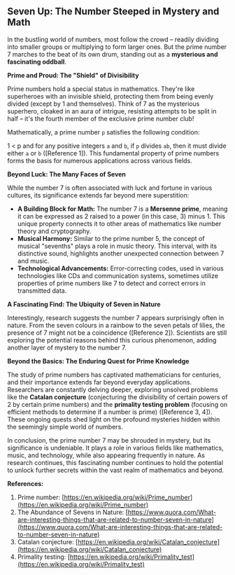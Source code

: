 ## Seven Up: The Number Steeped in Mystery and Math

In the bustling world of numbers, most follow the crowd – readily dividing into smaller groups or multiplying to form larger ones. But the prime number 7 marches to the beat of its own drum, standing out as a **mysterious and fascinating oddball**. 

**Prime and Proud: The "Shield" of Divisibility**

Prime numbers hold a special status in mathematics. They're like superheroes with an invisible shield, protecting them from being evenly divided (except by 1 and themselves). Think of 7 as the mysterious superhero, cloaked in an aura of intrigue, resisting attempts to be split in half – it's the fourth member of the exclusive prime number club!

Mathematically, a prime number `p` satisfies the following condition:

1 < p and for any positive integers `a` and `b`, if `p` divides `ab`, then it must divide either `a` or `b` ([Reference 1]). This fundamental property of prime numbers forms the basis for numerous applications across various fields.

**Beyond Luck: The Many Faces of Seven**

While the number 7 is often associated with luck and fortune in various cultures, its significance extends far beyond mere superstition:

* **A Building Block for Math:** The number 7 is a **Mersenne prime**, meaning it can be expressed as 2 raised to a power (in this case, 3) minus 1. This unique property connects it to other areas of mathematics like number theory and cryptography.
* **Musical Harmony:** Similar to the prime number 5, the concept of musical "sevenths" plays a role in music theory. This interval, with its distinctive sound, highlights another unexpected connection between 7 and music.
* **Technological Advancements:** Error-correcting codes, used in various technologies like CDs and communication systems, sometimes utilize properties of prime numbers like 7 to detect and correct errors in transmitted data.

**A Fascinating Find: The Ubiquity of Seven in Nature**

Interestingly, research suggests the number 7 appears surprisingly often in nature. From the seven colours in a rainbow to the seven petals of lilies, the presence of 7 might not be a coincidence ([Reference 2]). Scientists are still exploring the potential reasons behind this curious phenomenon, adding another layer of mystery to the number 7.

**Beyond the Basics: The Enduring Quest for Prime Knowledge**

The study of prime numbers has captivated mathematicians for centuries, and their importance extends far beyond everyday applications. Researchers are constantly delving deeper, exploring unsolved problems like the **Catalan conjecture** (conjecturing the divisibility of certain powers of 2 by certain prime numbers) and the **primality testing problem** (focusing on efficient methods to determine if a number is prime) ([Reference 3, 4]). These ongoing quests shed light on the profound mysteries hidden within the seemingly simple world of numbers.

In conclusion, the prime number 7 may be shrouded in mystery, but its significance is undeniable. It plays a role in various fields like mathematics, music, and technology, while also appearing frequently in nature. As research continues, this fascinating number continues to hold the potential to unlock further secrets within the vast realm of mathematics and beyond.

**References:**

1. Prime number: [https://en.wikipedia.org/wiki/Prime_number](https://en.wikipedia.org/wiki/Prime_number)
2. The Abundance of Sevens in Nature: [https://www.quora.com/What-are-interesting-things-that-are-related-to-number-seven-in-nature](https://www.quora.com/What-are-interesting-things-that-are-related-to-number-seven-in-nature)
3. Catalan conjecture: [https://en.wikipedia.org/wiki/Catalan_conjecture](https://en.wikipedia.org/wiki/Catalan_conjecture)
4. Primality testing: [https://en.wikipedia.org/wiki/Primality_test](https://en.wikipedia.org/wiki/Primality_test)